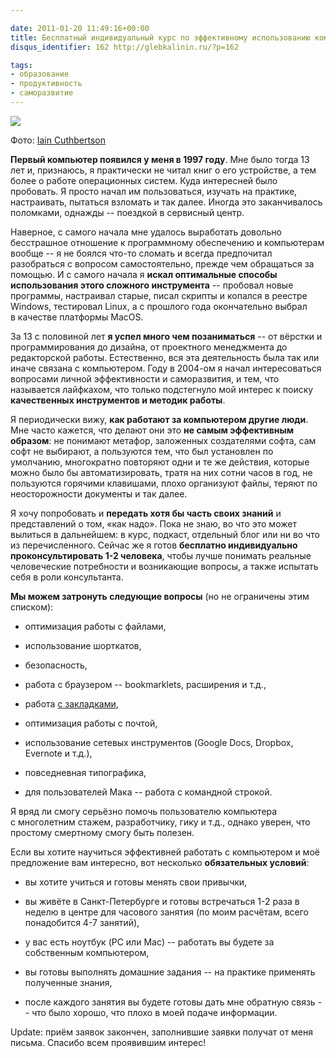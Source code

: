 ```yaml
---

date: 2011-01-20 11:49:16+00:00
title: Бесплатный индивидуальный курс по эффективному использованию компьютера
disqus_identifier: 162 http://glebkalinin.ru/?p=162

tags:
- образование
- продуктивность
- саморазвитие
---
```


![](http://glebkalinin.ru/featured/2011/01/macpc.jpg)

Фото: [Iain Cuthbertson](http://www.flickr.com/photos/bigcuthy/)



**Первый компьютер появился у меня в 1997 году**. Мне было тогда 13 лет и, признаюсь, я практически не читал книг о его устройстве, а тем более о работе операционных систем. Куда интересней было пробовать. Я просто начал им пользоваться, изучать на практике, настраивать, пытаться взломать и так далее. Иногда это заканчивалось поломками, однажды -- поездкой в сервисный центр. 

Наверное, с самого начала мне удалось выработать довольно бесстрашное отношение к программному обеспечению и компьютерам вообще -- я не боялся что-то сломать и всегда предпочитал разобраться с вопросом самостоятельно, прежде чем обращаться за помощью. И с самого начала я **искал оптимальные способы использования этого сложного инструмента** -- пробовал новые программы, настраивал старые, писал скрипты и копался в реестре Windows, тестировал Linux, а с прошлого года окончательно выбрал в качестве платформы MacOS.

За 13 с половиной лет **я успел много чем позаниматься** -- от вёрстки и программирования до дизайна, от проектного менеджмента до редакторской работы. Естественно, вся эта деятельность была так или иначе связана с компьютером. Году в 2004-ом я начал интересоваться вопросами личной эффективности и саморазвития, и тем, что называется лайфкахом, что только подстегнуло мой интерес к поиску **качественных инструментов и методик работы**.

Я периодически вижу, **как работают за компьютером другие люди**. Мне часто кажется, что делают они это **не самым эффективным образом**: не понимают метафор, заложенных создателями софта, сам софт не выбирают, а пользуются тем, что был установлен по умолчанию, многократно повторяют одни и те же действия, которые можно было бы автоматизировать, тратя на них сотни часов в год, не пользуются горячими клавишами, плохо организуют файлы, теряют по неосторожности документы и так далее.

Я хочу попробовать и **передать хотя бы часть своих знаний** и представлений о том, «как надо». Пока не знаю, во что это может вылиться в дальнейшем: в курс, подкаст, отдельный блог или ни во что из перечисленного. Сейчас же я готов **бесплатно индивидуально проконсультировать 1-2 человека**, чтобы лучше понимать реальные человеческие потребности и возникающие вопросы, а также испытать себя в роли консультанта.

<!-- more -->

**Мы можем затронуть следующие вопросы** (но не ограничены этим списком): 




	
  * оптимизация работы с файлами, 

	
  * использование шорткатов, 

	
  * безопасность, 

	
  * работа с браузером -- bookmarklets, расширения и т.д.,


  * работа [с закладками](http://glebkalinin.ru/delicious-bookmarks/),

	
  * оптимизация работы с почтой,

	
  * использование сетевых инструментов (Google Docs, Dropbox, Evernote и т.д.),


  * повседневная типографика,

	
  * для пользователей Мака -- работа с командной строкой.



Я вряд ли смогу серьёзно помочь пользователю компьютера с многолетним стажем, разработчику, гику и т.д., однако уверен, что простому смертному смогу быть полезен.

Если вы хотите научиться эффективней работать с компьютером и моё предложение вам интересно, вот несколько **обязательных условий**:




	
  * вы хотите учиться и готовы менять свои привычки,

	
  * вы живёте в Санкт-Петербурге и готовы встречаться 1-2 раза в неделю в центре для часового занятия (по моим расчётам, всего понадобится 4-7 занятий),

	
  * у вас есть ноутбук (PC или Mac) -- работать вы будете за собственным компьютером, 

	
  * вы готовы выполнять домашние задания -- на практике применять полученные знания,
	
  * после каждого занятия вы будете готовы дать мне обратную связь -- что было хорошо, что плохо в моей подаче информации.



Update: приём заявок закончен, заполнившие заявки получат от меня письма. Спасибо всем проявившим интерес!
